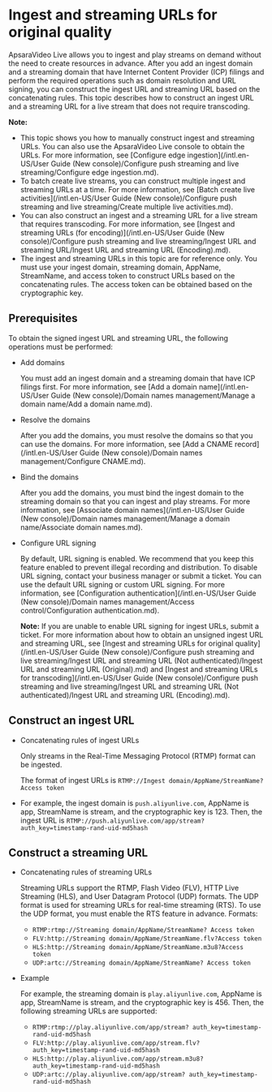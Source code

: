 # Ingest and streaming URLs for original quality

ApsaraVideo Live allows you to ingest and play streams on demand without the need to create resources in advance. After you add an ingest domain and a streaming domain that have Internet Content Provider \(ICP\) filings and perform the required operations such as domain resolution and URL signing, you can construct the ingest URL and streaming URL based on the concatenating rules. This topic describes how to construct an ingest URL and a streaming URL for a live stream that does not require transcoding.

**Note:**

-   This topic shows you how to manually construct ingest and streaming URLs. You can also use the ApsaraVideo Live console to obtain the URLs. For more information, see [Configure edge ingestion](/intl.en-US/User Guide (New console)/Configure push streaming and live streaming/Configure edge ingestion.md).
-   To batch create live streams, you can construct multiple ingest and streaming URLs at a time. For more information, see [Batch create live activities](/intl.en-US/User Guide (New console)/Configure push streaming and live streaming/Create multiple live activities.md).
-   You can also construct an ingest and a streaming URL for a live stream that requires transcoding. For more information, see [Ingest and streaming URLs \(for encoding\)](/intl.en-US/User Guide (New console)/Configure push streaming and live streaming/Ingest URL and streaming URL/Ingest URL and streaming URL (Encoding).md).
-   The ingest and streaming URLs in this topic are for reference only. You must use your ingest domain, streaming domain, AppName, StreamName, and access token to construct URLs based on the concatenating rules. The access token can be obtained based on the cryptographic key.

## Prerequisites

To obtain the signed ingest URL and streaming URL, the following operations must be performed:

-   Add domains

    You must add an ingest domain and a streaming domain that have ICP filings first. For more information, see [Add a domain name](/intl.en-US/User Guide (New console)/Domain names management/Manage a domain name/Add a domain name.md).

-   Resolve the domains

    After you add the domains, you must resolve the domains so that you can use the domains. For more information, see [Add a CNAME record](/intl.en-US/User Guide (New console)/Domain names management/Configure CNAME.md).

-   Bind the domains

    After you add the domains, you must bind the ingest domain to the streaming domain so that you can ingest and play streams. For more information, see [Associate domain names](/intl.en-US/User Guide (New console)/Domain names management/Manage a domain name/Associate domain names.md).

-   Configure URL signing

    By default, URL signing is enabled. We recommend that you keep this feature enabled to prevent illegal recording and distribution. To disable URL signing, contact your business manager or submit a ticket. You can use the default URL signing or custom URL signing. For more information, see [Configuration authentication](/intl.en-US/User Guide (New console)/Domain names management/Access control/Configuration authentication.md).

    **Note:** If you are unable to enable URL signing for ingest URLs, submit a ticket. For more information about how to obtain an unsigned ingest URL and streaming URL, see [Ingest and streaming URLs for original quality](/intl.en-US/User Guide (New console)/Configure push streaming and live streaming/Ingest URL and streaming URL (Not authenticated)/Ingest URL and streaming URL (Original).md) and [Ingest and streaming URLs for transcoding](/intl.en-US/User Guide (New console)/Configure push streaming and live streaming/Ingest URL and streaming URL (Not authenticated)/Ingest URL and streaming URL (Encoding).md).


## Construct an ingest URL

-   Concatenating rules of ingest URLs

    Only streams in the Real-Time Messaging Protocol \(RTMP\) format can be ingested.

    The format of ingest URLs is `RTMP://Ingest domain/AppName/StreamName? Access token`

-   For example, the ingest domain is `push.aliyunlive.com`, AppName is app, StreamName is stream, and the cryptographic key is 123. Then, the ingest URL is `RTMP://push.aliyunlive.com/app/stream? auth_key=timestamp-rand-uid-md5hash`

## Construct a streaming URL

-   Concatenating rules of streaming URLs

    Streaming URLs support the RTMP, Flash Video \(FLV\), HTTP Live Streaming \(HLS\), and User Datagram Protocol \(UDP\) formats. The UDP format is used for streaming URLs for real-time streaming \(RTS\). To use the UDP format, you must enable the RTS feature in advance. Formats:

    -   `RTMP:rtmp://Streaming domain/AppName/StreamName? Access token`
    -   `FLV:http://Streaming domain/AppName/StreamName.flv?Access token`
    -   `HLS:http://Streaming domain/AppName/StreamName.m3u8?Access token`
    -   `UDP:artc://Streaming domain/AppName/StreamName? Access token`
-   Example

    For example, the streaming domain is `play.aliyunlive.com`, AppName is app, StreamName is stream, and the cryptographic key is 456. Then, the following streaming URLs are supported:

    -   `RTMP:rtmp://play.aliyunlive.com/app/stream? auth_key=timestamp-rand-uid-md5hash`
    -   `FLV:http://play.aliyunlive.com/app/stream.flv?auth_key=timestamp-rand-uid-md5hash`
    -   `HLS:http://play.aliyunlive.com/app/stream.m3u8?auth_key=timestamp-rand-uid-md5hash`
    -   `UDP:artc://play.aliyunlive.com/app/stream? auth_key=timestamp-rand-uid-md5hash`

